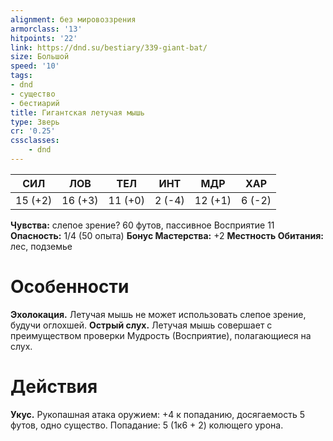 ```yaml
---
alignment: без мировоззрения
armorclass: '13'
hitpoints: '22'
link: https://dnd.su/bestiary/339-giant-bat/
size: Большой
speed: '10'
tags:
- dnd
- существо
- бестиарий
title: Гигантская летучая мышь
type: Зверь
cr: '0.25'
cssclasses:
    - dnd
---
```



| СИЛ | ЛОВ | ТЕЛ | ИНТ | МДР | ХАР |
|---|---|---|---|---|---|
| 15 (+2) | 16 (+3) | 11 (+0) | 2 (-4) | 12 (+1) | 6 (-2) |
**Чувства:** слепое зрение? 60 футов, пассивное Восприятие 11
**Опасность:** 1/4 (50 опыта)
**Бонус Мастерства:** +2
**Местность Обитания:** лес, подземье


# Особенности
**Эхолокация.** Летучая мышь не может использовать слепое зрение, будучи оглохшей.
**Острый слух.** Летучая мышь совершает с преимуществом проверки Мудрость (Восприятие), полагающиеся на слух.


# Действия
**Укус.** Рукопашная атака оружием: +4 к попаданию, досягаемость 5 футов, одно существо. Попадание: 5 (1к6 + 2) колющего урона.